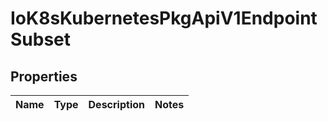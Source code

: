 
# IoK8sKubernetesPkgApiV1EndpointSubset

## Properties
Name | Type | Description | Notes
------------ | ------------- | ------------- | -------------



